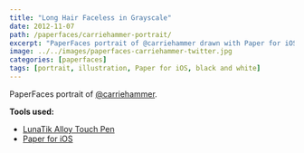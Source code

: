 ```yaml
---
title: "Long Hair Faceless in Grayscale"
date: 2012-11-07
path: /paperfaces/carriehammer-portrait/
excerpt: "PaperFaces portrait of @carriehammer drawn with Paper for iOS on an iPad."
image: ../../images/paperfaces-carriehammer-twitter.jpg
categories: [paperfaces]
tags: [portrait, illustration, Paper for iOS, black and white]
---
```


PaperFaces portrait of [@carriehammer](https://twitter.com/carriehammer).

**Tools used:**

- [LunaTik Alloy Touch Pen](https://www.amazon.com/gp/product/B00821TR7G/ref=as_li_ss_tl?ie=UTF8&tag=mademist-20&linkCode=as2&camp=1789&creative=390957&creativeASIN=B00821TR7G)
- [Paper for iOS](https://paper.bywetransfer.com/)
